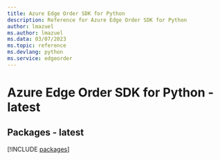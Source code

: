 ```yaml
---
title: Azure Edge Order SDK for Python
description: Reference for Azure Edge Order SDK for Python
author: lmazuel
ms.author: lmazuel
ms.data: 03/07/2023
ms.topic: reference
ms.devlang: python
ms.service: edgeorder
---
```

# Azure Edge Order SDK for Python - latest
## Packages - latest
[!INCLUDE [packages](edge-order-index.md)]